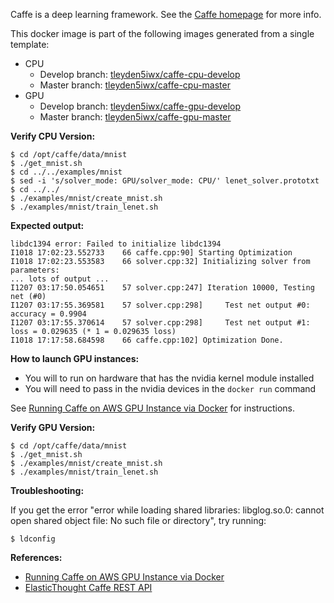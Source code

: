 Caffe is a deep learning framework.   See the [Caffe homepage](http://caffe.berkeleyvision.org/) for more info.  

This docker image is part of the following images generated from a single template:

* CPU
    * Develop branch: [tleyden5iwx/caffe-cpu-develop](https://registry.hub.docker.com/u/tleyden5iwx/caffe-cpu-develop/)
    * Master branch: [tleyden5iwx/caffe-cpu-master](https://registry.hub.docker.com/u/tleyden5iwx/caffe-cpu-master/)
* GPU 
    * Develop branch: [tleyden5iwx/caffe-gpu-develop](https://registry.hub.docker.com/u/tleyden5iwx/caffe-gpu-develop/)
    * Master branch: [tleyden5iwx/caffe-gpu-master](https://registry.hub.docker.com/u/tleyden5iwx/caffe-gpu-master/)

**Verify CPU Version:**

    $ cd /opt/caffe/data/mnist
    $ ./get_mnist.sh
    $ cd ../../examples/mnist
    $ sed -i 's/solver_mode: GPU/solver_mode: CPU/' lenet_solver.prototxt
    $ cd ../../
    $ ./examples/mnist/create_mnist.sh
    $ ./examples/mnist/train_lenet.sh

**Expected output:**

    libdc1394 error: Failed to initialize libdc1394 
    I1018 17:02:23.552733    66 caffe.cpp:90] Starting Optimization 
    I1018 17:02:23.553583    66 solver.cpp:32] Initializing solver from parameters:
    ... lots of output ...
    I1207 03:17:50.054651    57 solver.cpp:247] Iteration 10000, Testing net (#0)
    I1207 03:17:55.369581    57 solver.cpp:298]     Test net output #0: accuracy = 0.9904
    I1207 03:17:55.370614    57 solver.cpp:298]     Test net output #1: loss = 0.029635 (* 1 = 0.029635 loss)
    I1018 17:17:58.684598    66 caffe.cpp:102] Optimization Done.

**How to launch GPU instances:**

* You will to run on hardware that has the nvidia kernel module installed
* You will need to pass in the nvidia devices in the `docker run` command

See [Running Caffe on AWS GPU Instance via Docker](http://tleyden.github.io/blog/2014/10/25/running-caffe-on-aws-gpu-instance-via-docker/) for instructions.  

**Verify GPU Version:**

    $ cd /opt/caffe/data/mnist
    $ ./get_mnist.sh
    $ ./examples/mnist/create_mnist.sh
    $ ./examples/mnist/train_lenet.sh

**Troubleshooting:**

If you get the error "error while loading shared libraries: libglog.so.0: cannot open shared object file: No such file or directory", try running:

    $ ldconfig

**References:**

* [Running Caffe on AWS GPU Instance via Docker](http://tleyden.github.io/blog/2014/10/25/running-caffe-on-aws-gpu-instance-via-docker/)
* [ElasticThought Caffe REST API](https://github.com/tleyden/elastic-thought)
